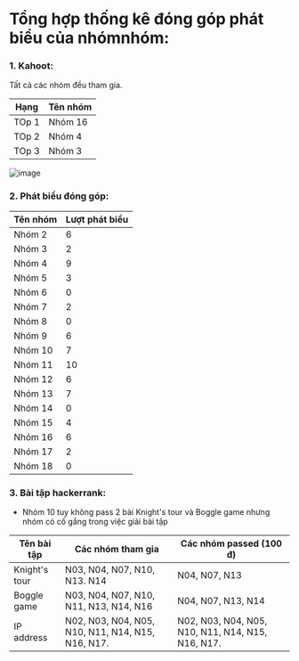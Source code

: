 
# **Tổng hợp thống kê đóng góp phát biểu của nhómnhóm:**
### **1. Kahoot:**

Tất cả các nhóm đều tham gia.

| Hạng | Tên nhóm |
|------|----------|
| TOp 1| Nhóm 16  |
| TOp 2| Nhóm 4   |
| TOp 3| Nhóm 3   |

![image](https://user-images.githubusercontent.com/55485505/123206650-42032100-d4e6-11eb-8b61-f7eeb258a7b8.png)


### **2. Phát biểu đóng góp:**

| Tên nhóm | Lượt phát biểu |
|----------|----------------|
|Nhóm 2    |       6        |
|Nhóm 3    |        2       |
|Nhóm 4    |       9        |
|Nhóm 5    |        3       |
|Nhóm 6    |         0      |
|Nhóm 7    |         2      |
|Nhóm 8    |       0        |
|Nhóm 9    |        6       |
|Nhóm 10   |        7       |
|Nhóm 11   |         10     |
|Nhóm 12   |         6      |
|Nhóm 13   |         7      |
|Nhóm 14   |         0      |
|Nhóm 15   |        4       |
|Nhóm 16   |       6        |
|Nhóm 17   |        2       |
|Nhóm 18   |         0      |

### **3. Bài tập hackerrank:**

* Nhóm 10 tuy không pass 2 bài Knight's tour và Boggle game nhưng nhóm có cố gắng trong việc giải bài tập

| Tên bài tập  | Các nhóm tham gia | Các nhóm passed (100 đ) |
|--------------|-------------------|-----------------|
| Knight's tour| N03, N04, N07, N10, N13. N14  | N04, N07, N13 |
| Boggle game  | N03, N04, N07, N10, N11, N13, N14, N16  | N04, N07, N13, N14 |
| IP address   | N02, N03, N04, N05, N10, N11, N14, N15, N16, N17. | N02, N03, N04, N05, N10, N11, N14, N15, N16, N17. |
